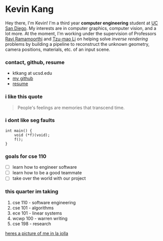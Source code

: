 # Kevin Kang
Hey there, I'm Kevin! I'm a third year **computer engineering** student at 
[UC San Diego](https://ucsd.edu/). My interests are in computer graphics,
computer vision, and a lot more. At the moment, I'm working under the
supervision of Professors 
[Ravi Ramamoorthi](https://cseweb.ucsd.edu/~ravir/) and 
[Tzu-mao Li](https://cseweb.ucsd.edu/~tzli/) on helping solve *inverse
rendering* problems by building a pipeline to reconstruct the unknown geometry,
camera positions, materials, etc. of an input scene. 

### contact, github, resume
- ktkang at ucsd.edu
- [my github](https://github.com/thekangster)
- [resume](assets/kevinkangResume2023.pdf)

### i like this quote
> People's feelings are memories that transcend time.

### i dont like seg faults
```
int main() {
    void (*f)(void);
    f();
}
```

### goals for cse 110 
- [ ] learn how to engineer software
- [ ] learn how to be a good teammate
- [ ] take over the world with our project

### this quarter im taking
1. cse 110 - software engineering
2. cse 101 - algorithms
3. ece 101 - linear systems
4. wcwp 100 - warren writing
5. cse 198 - research

[heres a picture of me in la jolla](cool.md)

